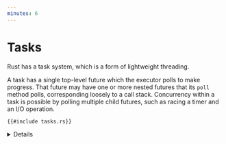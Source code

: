 ```yaml
---
minutes: 6
---
```


# Tasks

Rust has a task system, which is a form of lightweight threading.

A task has a single top-level future which the executor polls to make progress.
That future may have one or more nested futures that its `poll` method polls,
corresponding loosely to a call stack. Concurrency within a task is possible by
polling multiple child futures, such as racing a timer and an I/O operation.

```rust,compile_fail
{{#include tasks.rs}}
```

<details>

Copy this example into your prepared `src/main.rs` and run it from there.

Try connecting to it with a TCP connection tool like
[nc](https://www.unix.com/man-page/linux/1/nc/) or
[telnet](https://www.unix.com/man-page/linux/1/telnet/).

- Ask students to visualize what the state of the example server would be with a
  few connected clients. What tasks exist? What are their Futures?

- This is the first time we've seen an `async` block. This is similar to a
  closure, but does not take any arguments. Its return value is a Future,
  similar to an `async fn`.

- Refactor the async block into a function, and improve the error handling using
  `?`.

</details>
